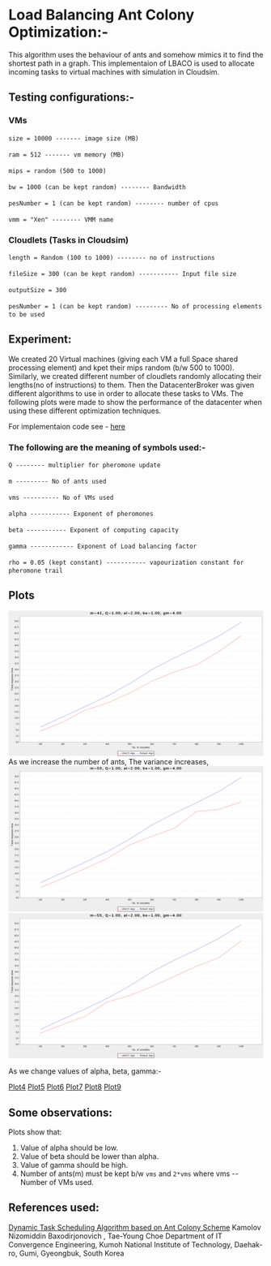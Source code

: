 # Load Balancing Ant Colony Optimization:-
This algorithm uses the behaviour of ants and somehow mimics it to find the shortest path in a graph. This implementaion of LBACO is used to allocate incoming tasks to virtual machines with simulation in Cloudsim.

## Testing configurations:-
### VMs 
```
size = 10000 ------- image size (MB)

ram = 512 ------- vm memory (MB)

mips = random (500 to 1000)

bw = 1000 (can be kept random) -------- Bandwidth

pesNumber = 1 (can be kept random) -------- number of cpus

vmm = "Xen" -------- VMM name
```
### Cloudlets (Tasks in Cloudsim)
```
length = Random (100 to 1000) -------- no of instructions

fileSize = 300 (can be kept random) ----------- Input file size

outputSize = 300 

pesNumber = 1 (can be kept random) --------- No of processing elements to be used
```
## Experiment:
We created 20 Virtual machines (giving each VM a full Space shared processing element) and kpet their mips random (b/w 500 to 1000). Similarly, we created different number of cloudlets randomly allocating their lengths(no of instructions) to them. Then the DatacenterBroker was given different algorithms to use in order to allocate these tasks to VMs. The following plots were made to show the performance of the datacenter when using these different optimization techniques.

For implementaion code see - [here](https://github.com/sidjee/LBACO-implementation/tree/master/implementation)

### The following are the meaning of symbols used:-
```
Q -------- multiplier for pheromone update

m --------- No of ants used

vms ---------- No of VMs used

alpha ----------- Exponent of pheromones

beta ----------- Exponent of computing capacity

gamma ------------ Exponent of Load balancing factor

rho = 0.05 (kept constant) ----------- vapourization constant for pheromone trail
```
## Plots
![Plot1](/png1/3.png)
As we increase the number of ants, The variance increases,
![Plot2](/png1/1.png) ![Plot3](/png1/2.png)

As we change values of alpha, beta, gamma:-

[Plot4](/png1/7.png)
[Plot5](/png/10.png) 
[Plot6](/png1/8.png) 
[Plot7](/png1/11.png) 
[Plot8](/png1/6.png) 
[Plot9](/png1/14.png)

## Some observations:
Plots show that:
1. Value of alpha should be low.
2. Value of beta should be lower than alpha.
3. Value of gamma should be high.
4. Number of ants(m) must be kept b/w `vms` and `2*vms` where vms -- Number of VMs used.

## References used:
[Dynamic Task Scheduling Algorithm based
on Ant Colony Scheme](https://www.google.co.in/url?sa=t&rct=j&q=&esrc=s&source=web&cd=1&cad=rja&uact=8&ved=0ahUKEwi0p5vnj6LYAhUGPY8KHUTbA0oQFggsMAA&url=https%3A%2F%2Fpdfs.semanticscholar.org%2F082c%2F6b5926f23b9df35ee5c1629528e85bfc7b2a.pdf&usg=AOvVaw2N6UL_dVoTWFgqFOdMl2H5)
Kamolov Nizomiddin Baxodirjonovich , Tae-Young Choe
Department of IT Convergence Engineering,
Kumoh National Institute of Technology,
Daehak-ro, Gumi, Gyeongbuk, South Korea
